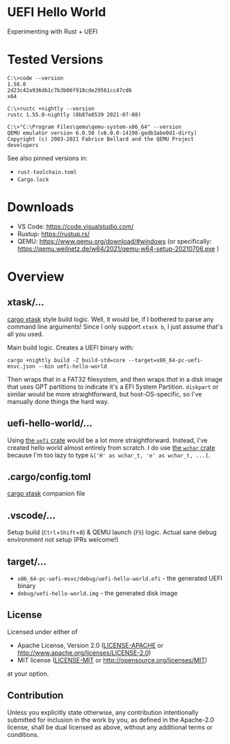 # UEFI Hello World

Experimenting with Rust + UEFI



# Tested Versions

```
C:\>code --version
1.58.0
2d23c42a936db1c7b3b06f918cde29561cc47cd6
x64

C:\>rustc +nightly --version
rustc 1.55.0-nightly (8b87e8539 2021-07-08)

C:\>"C:\Program Files\qemu\qemu-system-x86_64" --version
QEMU emulator version 6.0.50 (v6.0.0-14198-gedb3abe0d1-dirty)
Copyright (c) 2003-2021 Fabrice Bellard and the QEMU Project developers
```

See also pinned versions in:
*   `rust-toolchain.toml`
*   `Cargo.lock`



# Downloads

* VS Code:  https://code.visualstudio.com/
* Rustup:   https://rustup.rs/
* QEMU:     https://www.qemu.org/download/#windows  (or specifically: https://qemu.weilnetz.de/w64/2021/qemu-w64-setup-20210706.exe )



# Overview

## xtask/...

[cargo xtask](https://github.com/matklad/cargo-xtask) style build logic.
Well, it would be, if I bothered to parse any command line arguments!
Since I only support `xtask b`, I just assume that's all you used.

Main build logic.  Creates a UEFI binary with:
```
cargo +nightly build -Z build-std=core --target=x86_64-pc-uefi-msvc.json --bin uefi-hello-world
```
Then wraps that in a FAT32 filesystem, and then wraps *that* in a disk image that uses GPT partitions to indicate it's a EFI System Partition.
`diskpart` or similar would be more straightforward, but host-OS-specific, so I've manually done things the hard way.



## uefi-hello-world/...

Using [the `uefi` crate](https://lib.rs/crates/uefi) would be a lot more straightforward.
Instead, I've created hello world almost entirely from scratch.
I do use [the `wchar` crate](https://lib.rs/crates/wchar) because I'm too lazy to type `&['H' as wchar_t, 'e' as wchar_t, ...]`.



## .cargo/config.toml

[cargo xtask](https://github.com/matklad/cargo-xtask) companion file



## .vscode/...

Setup build (`Ctrl`+`Shift`+`B`) & QEMU launch (`F5`) logic.
Actual sane debug environment not setup (PRs welcome!)



## target/...

* `x86_64-pc-uefi-msvc/debug/uefi-hello-world.efi` - the generated UEFI binary
* `debug/uefi-hello-world.img` - the generated disk image



<h2 name="license">License</h2>

Licensed under either of

* Apache License, Version 2.0 ([LICENSE-APACHE](LICENSE-APACHE) or http://www.apache.org/licenses/LICENSE-2.0)
* MIT license ([LICENSE-MIT](LICENSE-MIT) or http://opensource.org/licenses/MIT)

at your option.



<h2 name="contribution">Contribution</h2>

Unless you explicitly state otherwise, any contribution intentionally submitted
for inclusion in the work by you, as defined in the Apache-2.0 license, shall be
dual licensed as above, without any additional terms or conditions.
